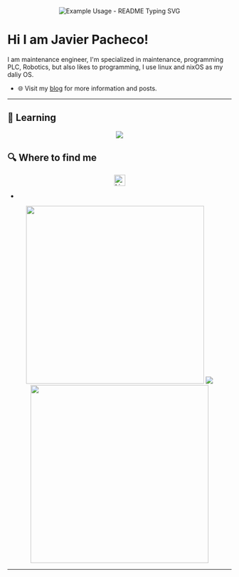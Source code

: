 <p align="center">
  <img src="https://readme-typing-svg.demolab.com/?lines=jpachecoxyz;Industrial+maintenace+engineer;Programmer&font=Fira%20Code&center=true&width=580&height=50&duration=2500&pause=800" alt="Example Usage - README Typing SVG">
</p>

# Hi I am Javier Pacheco! 
I am maintenance engineer, I'm specialized in maintenance, programming PLC, Robotics, but also likes to programming, I use linux and nixOS as my daliy OS.

- 🌐 Visit my [blog](https://jpacheco.xyz) for more information and posts.
<!-- - ✍️ Follow me on [Medium](https://pr2tik1.medium.com/) for more written content. -->

---

## 📖 Learning

<p align="center">
  <img src="https://img.shields.io/badge/Python-3776AB?style=for-the-badge&logo=python&logoColor=white"</img>
  <!-- <img src="https://img.shields.io/badge/C-A8B9CC?style=for-the-badge&logo=c&logoColor=white"</img> -->
  <!-- <img src="https://img.shields.io/badge/Nix-5277C3?style=for-the-badge&logo=nixos&logoColor=white"</img> -->
  <!-- <img src="https://img.shields.io/badge/Elisp-7F5AB6?style=for-the-badge&logo=gnu-emacs&logoColor=white"</img> -->
</p>

## 🔍 Where to find me

<div align="center">
  <a href="https://www.linkedin.com/in/jpachecom4">
    <img src="https://img.shields.io/badge/LinkedIn-282C34?logo=linkedin&logoColor=0077B5" alt="LinkedIn logo" title="LinkedIn" height="25" />
  </a>
</div>

-

<p align="center">
  <img src="https://github-readme-stats.vercel.app/api?username=jpachecoxyz&show_icons=true&theme=bear" width="400">
  <img src="https://github-readme-stats.vercel.app/api/top-langs/?username=jpachecoxyz&layout=compact&theme=dark&hide">
  <img src="https://github-readme-streak-stats.herokuapp.com?user=jpachecoxyz&theme=dark&hide_border=true" width="400">
</p>

---
